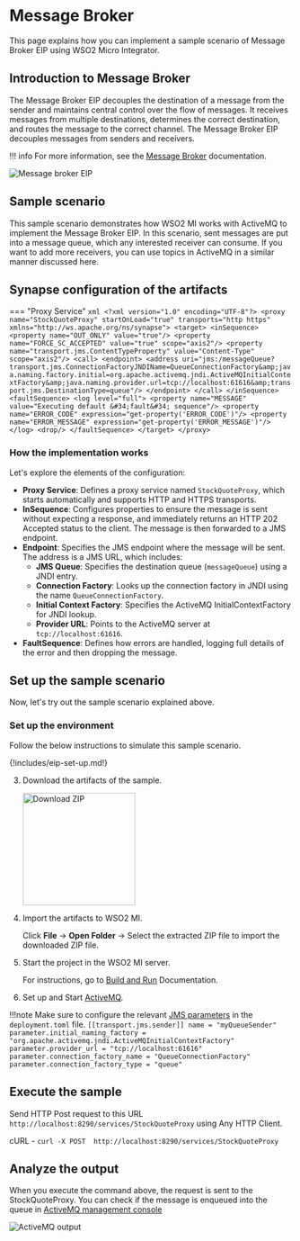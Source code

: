# Message Broker

This page explains how you can implement a sample scenario of Message Broker EIP using WSO2 Micro Integrator.

## Introduction to Message Broker

The Message Broker EIP decouples the destination of a message from the sender and maintains central control over the flow of messages. It receives messages from multiple destinations, determines the correct destination, and routes the message to the correct channel. The Message Broker EIP decouples messages from senders and receivers. 

!!! info
    For more information, see the [Message Broker](http://www.eaipatterns.com/MessageBroker.html) documentation.

![Message broker EIP]({{base_path}}/assets/img/learn/enterprise-integration-patterns/message-routing/message-broker.gif)

## Sample scenario

This sample scenario demonstrates how WSO2 MI works with ActiveMQ to implement the Message Broker EIP. In this scenario, sent messages are put into a message queue, which any interested receiver can consume. If you want to add more receivers, you can use topics in ActiveMQ in a similar manner discussed here.

## Synapse configuration of the artifacts

=== "Proxy Service"
    ```xml
    <?xml version="1.0" encoding="UTF-8"?>
    <proxy name="StockQuoteProxy" startOnLoad="true" transports="http https" xmlns="http://ws.apache.org/ns/synapse">
        <target>
            <inSequence>
                <property name="OUT_ONLY" value="true"/>
                <property name="FORCE_SC_ACCEPTED" value="true" scope="axis2"/>
                <property name="transport.jms.ContentTypeProperty" value="Content-Type" scope="axis2"/>
                <call>
                    <endpoint>
                        <address uri="jms:/messageQueue?transport.jms.ConnectionFactoryJNDIName=QueueConnectionFactory&amp;java.naming.factory.initial=org.apache.activemq.jndi.ActiveMQInitialContextFactory&amp;java.naming.provider.url=tcp://localhost:61616&amp;transport.jms.DestinationType=queue"/>
                    </endpoint>
                </call>
            </inSequence>
            <faultSequence>
                <log level="full">
                    <property name="MESSAGE" value="Executing default &#34;fault&#34; sequence"/>
                    <property name="ERROR_CODE" expression="get-property('ERROR_CODE')"/>
                    <property name="ERROR_MESSAGE" expression="get-property('ERROR_MESSAGE')"/>
                </log>
                <drop/>
            </faultSequence>
        </target>
    </proxy>
    ```

### How the implementation works

Let's explore the elements of the configuration:

- **Proxy Service**: Defines a proxy service named `StockQuoteProxy`, which starts automatically and supports HTTP and HTTPS transports.
- **InSequence**: Configures properties to ensure the message is sent without expecting a response, and immediately returns an HTTP 202 Accepted status to the client. The message is then forwarded to a JMS endpoint.
- **Endpoint**: Specifies the JMS endpoint where the message will be sent. The address is a JMS URL, which includes:
    - **JMS Queue**: Specifies the destination queue (`messageQueue`) using a JNDI entry.
    - **Connection Factory**: Looks up the connection factory in JNDI using the name `QueueConnectionFactory`.
    - **Initial Context Factory**: Specifies the ActiveMQ InitialContextFactory for JNDI lookup.
    - **Provider URL**: Points to the ActiveMQ server at `tcp://localhost:61616`.
- **FaultSequence**: Defines how errors are handled, logging full details of the error and then dropping the message.

## Set up the sample scenario

Now, let's try out the sample scenario explained above.

### Set up the environment

Follow the below instructions to simulate this sample scenario.

{!includes/eip-set-up.md!}

3. Download the artifacts of the sample.

    <a href="{{base_path}}/assets/attachments/learn/enterprise-integration-patterns/message-broker.zip">
        <img src="{{base_path}}/assets/img/integrate/connectors/download-zip.png" width="200" alt="Download ZIP">
    </a>

4. Import the artifacts to WSO2 MI.

    Click **File** -> **Open Folder** -> Select the extracted ZIP file to import the downloaded ZIP file.

5. Start the project in the WSO2 MI server.

    For instructions, go to [Build and Run]({{base_path}}/develop/deploy-artifacts/#build-and-run) Documentation.

6. Set up and Start [ActiveMQ]({{base_path}}/install-and-setup/setup/brokers/configure-with-activemq).

!!!note
    Make sure to configure the relevant [JMS parameters]({{base_path}}/reference/synapse-properties/transport-parameters/jms-transport-parameters) in the `deployment.toml` file.
    ```
    [[transport.jms.sender]]
    name = "myQueueSender"
    parameter.initial_naming_factory = "org.apache.activemq.jndi.ActiveMQInitialContextFactory"
    parameter.provider_url = "tcp://localhost:61616"
    parameter.connection_factory_name = "QueueConnectionFactory"
    parameter.connection_factory_type = "queue"
    ```
## Execute the sample

Send HTTP Post request to this URL `http://localhost:8290/services/StockQuoteProxy` using Any HTTP Client.

cURL - `curl -X POST  http://localhost:8290/services/StockQuoteProxy`

## Analyze the output

When you execute the command above, the request is sent to the StockQuoteProxy. You can check if the message is enqueued into the queue in [ActiveMQ management console](http://localhost:8161/admin/queues.jsp)

![ActiveMQ output]({{base_path}}/assets/img/learn/enterprise-integration-patterns/message-routing/message-broker-ActiveMQ-output.png)
